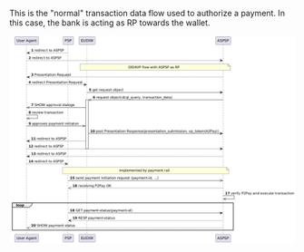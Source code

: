 This is the "normal" transaction data flow used to authorize a payment. In this case, the bank is acting as RP towards the wallet. 

![Alt text](https://github.com/tlodderstedt/eudiw_advanced/blob/main/out/payment/transaction_data/transaction_data_sca/transaction_data_sca.png "Payment Initiation with OpenID4VP transaction data")